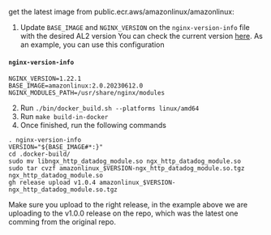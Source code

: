 get the latest image from public.ecr.aws/amazonlinux/amazonlinux:<tag>

1. Update `BASE_IMAGE` and `NGINX_VERSION` on the `nginx-version-info` file with the desired AL2 version
You can check the current version [here](https://docs.aws.amazon.com/elasticbeanstalk/latest/platforms/platform-history-docker.html). As an example, you can use this configuration

#### **`nginx-version-info`**
```
NGINX_VERSION=1.22.1
BASE_IMAGE=amazonlinux:2.0.20230612.0
NGINX_MODULES_PATH=/usr/share/nginx/modules
```

2. Run `./bin/docker_build.sh --platforms linux/amd64`
3. Run `make build-in-docker`
4. Once finished, run the following commands

```
. nginx-version-info
VERSION="${BASE_IMAGE#*:}"
cd .docker-build/
sudo mv libngx_http_datadog_module.so ngx_http_datadog_module.so
sudo tar cvzf amazonlinux_$VERSION-ngx_http_datadog_module.so.tgz ngx_http_datadog_module.so
gh release upload v1.0.4 amazonlinux_$VERSION-ngx_http_datadog_module.so.tgz
```
Make sure you upload to the right release, in the example above we are uploading to the v1.0.0 release on the repo, which was the latest one comming from the original repo.
